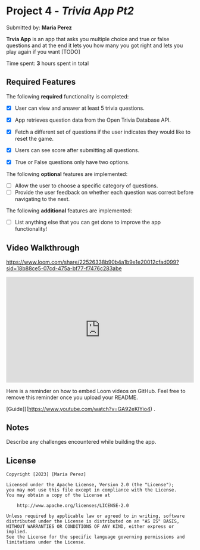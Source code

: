 # Project 4 - *Trivia App Pt2*

Submitted by: **Maria Perez**

**Trvia App** is an app that asks you multiple choice and true or false questions and at the end it lets you how many you got right and lets you play again if you want [TODO] 

Time spent: **3** hours spent in total

## Required Features

The following **required** functionality is completed:

- [x] User can view and answer at least 5 trivia questions.
- [x] App retrieves question data from the Open Trivia Database API.
- [x] Fetch a different set of questions if the user indicates they would like to reset the game.
- [x] Users can see score after submitting all questions.
- [x] True or False questions only have two options.


The following **optional** features are implemented:

  
- [ ] Allow the user to choose a specific category of questions.
- [ ] Provide the user feedback on whether each question was correct before navigating to the next.

The following **additional** features are implemented:

- [ ] List anything else that you can get done to improve the app functionality!

## Video Walkthrough

https://www.loom.com/share/22526338b90b4a1b9e1e20012cfad099?sid=18b88ce5-07cd-475a-bf77-f7476c283abe

<div style="position: relative; padding-bottom: 56.25%; height: 0;"><iframe src="https://www.loom.com/embed/22526338b90b4a1b9e1e20012cfad099?sid=2f9df046-649b-4a15-951d-69ab25826c93" frameborder="0" webkitallowfullscreen mozallowfullscreen allowfullscreen style="position: absolute; top: 0; left: 0; width: 100%; height: 100%;"></iframe></div>

Here is a reminder on how to embed Loom videos on GitHub. Feel free to remove this reminder once you upload your README. 

[Guide]](https://www.youtube.com/watch?v=GA92eKlYio4) .

## Notes

Describe any challenges encountered while building the app.

## License

    Copyright [2023] [Maria Perez]

    Licensed under the Apache License, Version 2.0 (the "License");
    you may not use this file except in compliance with the License.
    You may obtain a copy of the License at

        http://www.apache.org/licenses/LICENSE-2.0

    Unless required by applicable law or agreed to in writing, software
    distributed under the License is distributed on an "AS IS" BASIS,
    WITHOUT WARRANTIES OR CONDITIONS OF ANY KIND, either express or implied.
    See the License for the specific language governing permissions and
    limitations under the License.
